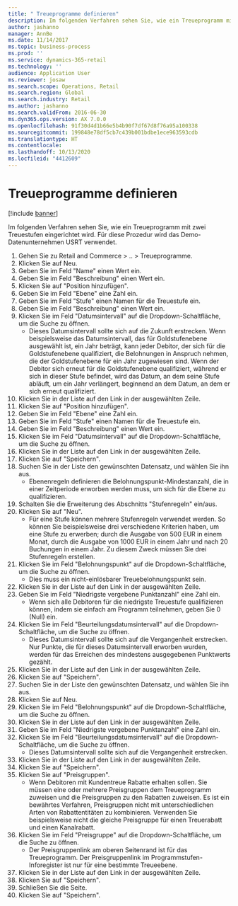 ```yaml
---
title: " Treueprogramme definieren"
description: Im folgenden Verfahren sehen Sie, wie ein Treueprogramm mit zwei Treuestufen eingerichtet wird.
author: jashanno
manager: AnnBe
ms.date: 11/14/2017
ms.topic: business-process
ms.prod: ''
ms.service: dynamics-365-retail
ms.technology: ''
audience: Application User
ms.reviewer: josaw
ms.search.scope: Operations, Retail
ms.search.region: Global
ms.search.industry: Retail
ms.author: jashanno
ms.search.validFrom: 2016-06-30
ms.dyn365.ops.version: AX 7.0.0
ms.openlocfilehash: 91f30d4d1b66e5b4b90f7df67d8f76a95a100338
ms.sourcegitcommit: 199848e78df5cb7c439b001bdbe1ece963593cdb
ms.translationtype: HT
ms.contentlocale: 
ms.lasthandoff: 10/13/2020
ms.locfileid: "4412609"
---
```

# <a name="define-loyalty-programs"></a> Treueprogramme definieren

[!include [banner](../includes/banner.md)]

Im folgenden Verfahren sehen Sie, wie ein Treueprogramm mit zwei Treuestufen eingerichtet wird. Für diese Prozedur wird das Demo-Datenunternehmen USRT verwendet.

1. Gehen Sie zu Retail and Commerce > .. > Treueprogramme.
2. Klicken Sie auf Neu.
3. Geben Sie im Feld "Name" einen Wert ein.
4. Geben Sie im Feld "Beschreibung" einen Wert ein.
5. Klicken Sie auf "Position hinzufügen".
6. Geben Sie im Feld "Ebene" eine Zahl ein.
7. Geben Sie im Feld "Stufe" einen Namen für die Treuestufe ein.
8. Geben Sie im Feld "Beschreibung" einen Wert ein.
9. Klicken Sie im Feld "Datumsintervall" auf die Dropdown-Schaltfläche, um die Suche zu öffnen.
    * Dieses Datumsintervall sollte sich auf die Zukunft erstrecken. Wenn beispielsweise das Datumsintervall, das für Goldstufenebene ausgewählt ist, ein Jahr beträgt, kann jeder Debitor, der sich für die Goldstufenebene qualifiziert, die Belohnungen in Anspruch nehmen, die der Goldstufenebene für ein Jahr zugewiesen sind. Wenn der Debitor sich erneut für die Goldstufenebene qualifiziert, während er sich in dieser Stufe befindet, wird das Datum, an dem seine Stufe abläuft, um ein Jahr verlängert, beginnend an dem Datum, an dem er sich erneut qualifiziert.  
10. Klicken Sie in der Liste auf den Link in der ausgewählten Zeile.
11. Klicken Sie auf "Position hinzufügen".
12. Geben Sie im Feld "Ebene" eine Zahl ein.
13. Geben Sie im Feld "Stufe" einen Namen für die Treuestufe ein.
14. Geben Sie im Feld "Beschreibung" einen Wert ein.
15. Klicken Sie im Feld "Datumsintervall" auf die Dropdown-Schaltfläche, um die Suche zu öffnen.
16. Klicken Sie in der Liste auf den Link in der ausgewählten Zeile.
17. Klicken Sie auf "Speichern".
18. Suchen Sie in der Liste den gewünschten Datensatz, und wählen Sie ihn aus.
    * Ebenenregeln definieren die Belohnungspunkt-Mindestanzahl, die in einer Zeitperiode erworben werden muss, um sich für die Ebene zu qualifizieren.  
19. Schalten Sie die Erweiterung des Abschnitts "Stufenregeln" ein/aus.
20. Klicken Sie auf "Neu".
    * Für eine Stufe können mehrere Stufenregeln verwendet werden. So können Sie beispielsweise drei verschiedene Kriterien haben, um eine Stufe zu erwerben; durch die Ausgabe von 500 EUR in einem Monat, durch die Ausgabe von 1000 EUR in einem Jahr und nach 20 Buchungen in einem Jahr. Zu diesem Zweck müssen Sie drei Stufenregeln erstellen.  
21. Klicken Sie im Feld "Belohnungspunkt" auf die Dropdown-Schaltfläche, um die Suche zu öffnen.
    * Dies muss ein nicht-einlösbarer Treuebelohnungspunkt sein.  
22. Klicken Sie in der Liste auf den Link in der ausgewählten Zeile.
23. Geben Sie im Feld "Niedrigste vergebene Punktanzahl" eine Zahl ein.
    * Wenn sich alle Debitoren für die niedrigste Treuestufe qualifizieren können, indem sie einfach am Programm teilnehmen, geben Sie 0 (Null) ein.  
24. Klicken Sie im Feld "Beurteilungsdatumsintervall" auf die Dropdown-Schaltfläche, um die Suche zu öffnen.
    * Dieses Datumsintervall sollte sich auf die Vergangenheit erstrecken. Nur Punkte, die für dieses Datumsintervall erworben wurden, werden für das Erreichen des mindestens ausgegebenen Punktwerts gezählt.  
25. Klicken Sie in der Liste auf den Link in der ausgewählten Zeile.
26. Klicken Sie auf "Speichern".
27. Suchen Sie in der Liste den gewünschten Datensatz, und wählen Sie ihn aus.
28. Klicken Sie auf Neu.
29. Klicken Sie im Feld "Belohnungspunkt" auf die Dropdown-Schaltfläche, um die Suche zu öffnen.
30. Klicken Sie in der Liste auf den Link in der ausgewählten Zeile.
31. Geben Sie im Feld "Niedrigste vergebene Punktanzahl" eine Zahl ein.
32. Klicken Sie im Feld "Beurteilungsdatumsintervall" auf die Dropdown-Schaltfläche, um die Suche zu öffnen.
    * Dieses Datumsintervall sollte sich auf die Vergangenheit erstrecken.  
33. Klicken Sie in der Liste auf den Link in der ausgewählten Zeile.
34. Klicken Sie auf "Speichern".
35. Klicken Sie auf "Preisgruppen".
    * Wenn Debitoren mit Kundentreue Rabatte erhalten sollen. Sie müssen eine oder mehrere Preisgruppen dem Treueprogramm zuweisen und die Preisgruppen zu den Rabatten zuweisen. Es ist ein bewährtes Verfahren, Preisgruppen nicht mit unterschiedlichen Arten von Rabattentitäten zu kombinieren.  Verwenden Sie beispielsweise nicht die gleiche Preisgruppe für einen Treuerabatt und einen Kanalrabatt.  
36. Klicken Sie im Feld "Preisgruppe" auf die Dropdown-Schaltfläche, um die Suche zu öffnen.
    * Der Preisgruppenlink am oberen Seitenrand ist für das Treueprogramm. Der Preisgruppenlink im Programmstufen-Inforegister ist nur für eine bestimmte Treueebene.  
37. Klicken Sie in der Liste auf den Link in der ausgewählten Zeile.
38. Klicken Sie auf "Speichern".
39. Schließen Sie die Seite.
40. Klicken Sie auf "Speichern".

